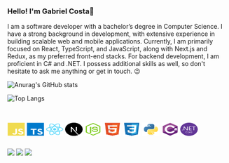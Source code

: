 ### Hello! I'm Gabriel Costa👋
I am a software developer with a bachelor’s degree in Computer Science. I have a strong background in development, with extensive experience in building scalable web and mobile applications. Currently, I am primarily focused on React, TypeScript, and JavaScript, along with Next.js and Redux, as my preferred front-end stacks. For backend development, I am proficient in C# and .NET. I possess additional skills as well, so don't hesitate to ask me anything or get in touch.  😉

  ![Anurag's GitHub stats](https://github-readme-stats.vercel.app/api?username=gphelipe1&theme=tokyonight&show_icons=true)
  
  ![Top Langs](https://github-readme-stats.vercel.app/api/top-langs/?username=gphelipe1&theme=tokyonight&layout=compact&hide_title=true)
  ##
<div style="display: inline_block"><br>
  <img align="center" alt="gab-Js" height="30" width="40" src="https://raw.githubusercontent.com/devicons/devicon/master/icons/javascript/javascript-plain.svg">
  <img align="center" alt="gab-Ts" height="30" width="40" src="https://raw.githubusercontent.com/devicons/devicon/master/icons/typescript/typescript-plain.svg">
  <img align="center" alt="gab-React" height="30" width="40" src="https://raw.githubusercontent.com/devicons/devicon/master/icons/react/react-original.svg">
    <img align="center" alt="gab-nextjs" height="30" width="40" src="https://raw.githubusercontent.com/devicons/devicon/master/icons/nextjs/nextjs-original.svg">
  <img align="center" alt="gab-nextjs" height="30" width="40" style="background: white;" src="https://raw.githubusercontent.com/devicons/devicon/master/icons/nodejs/nodejs-original.svg">
  <img align="center" alt="gab-HTML" height="30" width="40" src="https://raw.githubusercontent.com/devicons/devicon/master/icons/html5/html5-original.svg">
  <img align="center" alt="gab-CSS" height="30" width="40" src="https://raw.githubusercontent.com/devicons/devicon/master/icons/css3/css3-original.svg">
  <img align="center" alt="gab-Python" height="30" width="40" src="https://raw.githubusercontent.com/devicons/devicon/master/icons/python/python-original.svg">
  <img align="center" alt="gab-Csharp" height="30" width="40" src="https://raw.githubusercontent.com/devicons/devicon/master/icons/csharp/csharp-original.svg">
    <img align="center" alt="gab-dotnet" height="30" width="40" src="https://raw.githubusercontent.com/devicons/devicon/master/icons/dotnetcore/dotnetcore-original.svg">
</div>

  ##
  
  <div> 
  <a href="https://instagram.com/gphelipe1" target="_blank"><img src="https://img.shields.io/badge/-Instagram-%23E4405F?style=for-the-badge&logo=instagram&logoColor=white" target="_blank"></a>
  <a href = "mailto:gpcfreitas@gmail.com"><img src="https://img.shields.io/badge/-Gmail-%23333?style=for-the-badge&logo=gmail&logoColor=white" target="_blank"></a>
  <a href="https://www.linkedin.com/in/gabriel-costa-794596167/" target="_blank"><img src="https://img.shields.io/badge/-LinkedIn-%230077B5?style=for-the-badge&logo=linkedin&logoColor=white" target="_blank"></a> 
  
</div>

